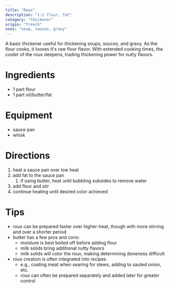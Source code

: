 ```yaml
---
title: "Roux"
description: "1:1 flour, fat"
category: "thickener"
origin: "french"
uses: "soup, sauces, gravy"
---
```


A basic thickener useful for thickening soups, souces, and gravy. As the flour
cooks, it looses it's raw flour flavor. With extended cooking times, the cooler
of the roux deepens, trading thickening power for nutty flavors.

# Ingredients

- 1 part flour
- 1 part oil/butter/fat

# Equipment

- sauce pan
- whisk

# Directions

1. heat a sauce pan over low heat
2. add fat to the sauce pan
   1. if using butter, heat until bubbling subsides to remove water
3. add flour and stir
4. continue heating until desired color achieved

# Tips

- roux can be prepared faster over higher-heat, though with more stirring and
  over a shorter period
- butter has a few pros and cons:
  - moisture is best boiled off before adding flour
  - milk solids bring additional nutty flavors
  - milk solids will color the roux, making determining doneness difficult
- roux creation is often integrated into recipes
  - e.g., coating meat when searing for stews, adding to sauted onion, etc.
  - roux can often be prepared separately and added later for greater control
